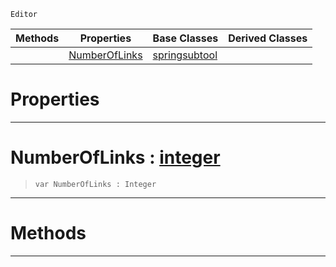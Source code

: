  `Editor`

|Methods|Properties|Base Classes|Derived Classes|
|---|---|---|---|
| |[ NumberOfLinks](https://github.com/zeroengineteam/ZeroDocs/code_reference/class_reference/ropecreatorsubtool.markdown#numberoflinks-zero-engin)|[springsubtool](https://github.com/zeroengineteam/ZeroDocs/code_reference/class_reference/springsubtool.markdown)| |


 #  Properties


---  
 #  NumberOfLinks : [integer](https://github.com/zeroengineteam/ZeroDocs/code_reference/zilch_base_types/integer.markdown)

> 
> ``` lang=cpp, name=Zilch
> var NumberOfLinks : Integer


---  
 #  Methods


---  
 

 